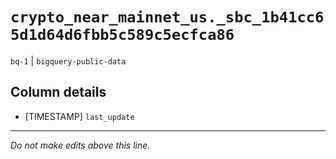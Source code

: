 # `crypto_near_mainnet_us._sbc_1b41cc65d1d64d6fbb5c589c5ecfca86`
`bq-1` | `bigquery-public-data`

## Column details
* [TIMESTAMP] `last_update`

-------------------------------------------------------------------------------
*Do not make edits above this line.*
